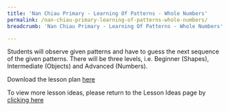 ```yaml
---
title: 'Nan Chiau Primary - Learning Of Patterns - Whole Numbers'
permalink: /nan-chiau-primary-learning-of-patterns-whole-numbers/
breadcrumb: 'Nan Chiau Primary - Learning Of Patterns - Whole Numbers'

---
```



Students will observe given patterns and have to guess the next sequence of the given patterns. There will be three levels, i.e. Beginner (Shapes), Intermediate (Objects) and Advanced (Numbers).

Download the lesson plan [here](/files/lesson-plans/primary-schools/math/nan-chiau-primary-learning-of-patterns-whole-numbers.pdf)

To view more lesson ideas, please return to the Lesson Ideas page by [clicking here](/in-schools/digital-maker/lesson-ideas-primary/)
